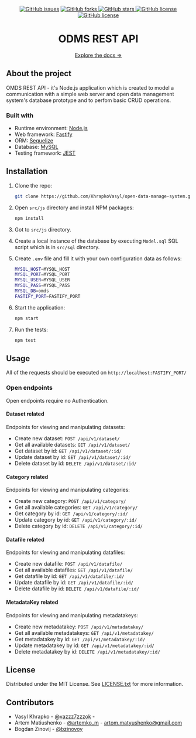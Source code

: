 <p align="center">
    <a href="https://github.com/KhrapkoVasyl/open-data-manage-system/issues">
        <img alt="GitHub issues" src="https://img.shields.io/github/issues/KhrapkoVasyl/open-data-manage-system?style=for-the-badge"></a>
    <a href="https://github.com/KhrapkoVasyl/open-data-manage-system/network">
        <img alt="GitHub forks" src="https://img.shields.io/github/forks/KhrapkoVasyl/open-data-manage-system?style=for-the-badge">
    </a>
    <a href="https://github.com/KhrapkoVasyl/open-data-manage-system/stargazers">
        <img alt="GitHub stars" src="https://img.shields.io/github/stars/KhrapkoVasyl/open-data-manage-system?style=for-the-badge">
    </a>
    <a href="https://github.com/KhrapkoVasyl/open-data-manage-system/blob/master/LICENSE">
        <img alt="GitHub license" src="https://img.shields.io/github/license/KhrapkoVasyl/open-data-manage-system?style=for-the-badge">
    </a>
    <a href="https://github.com/KhrapkoVasyl/open-data-manage-system">
        <img alt="GitHub license" src="https://img.shields.io/github/contributors/KhrapkoVasyl/open-data-manage-system.svg?style=for-the-badge">
    </a>

</p>

<div align="center">
  <h1 align="center">ODMS REST API</h1>
  <p align="center">
    <a href="https://github.com/KhrapkoVasyl/open-data-manage-system/blob/master/README.md">Explore the docs &Rightarrow;</a>
  </p>
</div>

## About the project

OMDS REST API - it's Node.js application which is created to model a communication with a simple web server and open data management system's database prototype and to perfom basic CRUD operations.

### Built with

- Runtime environment: [Node.js](https://nodejs.org/)
- Web framework: [Fastify](https://www.fastify.io/)
- ORM: [Sequelize](https://sequelize.org/)
- Database: [MySQL](https://www.mysql.com/)
- Testing framework: [JEST](https://jestjs.io/)

## Installation

1. Clone the repo:
   ```sh
   git clone https://github.com/KhrapkoVasyl/open-data-manage-system.git
   ```
2. Open `src/js` directory and install NPM packages:
   ```sh
   npm install
   ```
3. Got to `src/js` directory.

4. Create a local instance of the database by executing `Model.sql` SQL script which is in `src/sql` directory.

5. Create `.env` file and fill it with your own configuration data as follows:

   ```sh
   MYSQL_HOST=MYSQL_HOST
   MYSQL_PORT=MYSQL_PORT
   MYSQL_USER=MYSQL_USER
   MYSQL_PASS=MYSQL_PASS
   MYSQL_DB=omds
   FASTIFY_PORT=FASTIFY_PORT

   ```

6. Start the application:

   ```sh
   npm start
   ```

7. Run the tests:
   ```sh
   npm test
   ```

## Usage

All of the requests should be executed on `http://localhost:FASTIFY_PORT/`

### Open endpoints

Open endpoints require no Authentication.

#### Dataset related

Endpoints for viewing and manipulating datasets:

- Create new dataset: `POST /api/v1/dataset/`
- Get all available datasets: `GET /api/v1/dataset/`
- Get dataset by id: `GET /api/v1/dataset/:id/`
- Update dataset by id: `GET /api/v1/dataset/:id/`
- Delete dataset by id: `DELETE /api/v1/dataset/:id/`

#### Category related

Endpoints for viewing and manipulating categories:

- Create new category: `POST /api/v1/category/`
- Get all available categories: `GET /api/v1/category/`
- Get category by id: `GET /api/v1/category/:id/`
- Update category by id: `GET /api/v1/category/:id/`
- Delete category by id: `DELETE /api/v1/category/:id/`

#### Datafile related

Endpoints for viewing and manipulating datafiles:

- Create new datafile: `POST /api/v1/datafile/`
- Get all available datafiles: `GET /api/v1/datafile/`
- Get datafile by id: `GET /api/v1/datafile/:id/`
- Update datafile by id: `GET /api/v1/datafile/:id/`
- Delete datafile by id: `DELETE /api/v1/datafile/:id/`

#### MetadataKey related

Endpoints for viewing and manipulating metadatakeys:

- Create new metadatakey: `POST /api/v1/metadatakey/`
- Get all available metadatakeys: `GET /api/v1/metadatakey/`
- Get metadatakey by id: `GET /api/v1/metadatakey/:id/`
- Update metadatakey by id: `GET /api/v1/metadatakey/:id/`
- Delete metadatakey by id: `DELETE /api/v1/metadatakey/:id/`

## License

Distributed under the MIT License. See [LICENSE.txt](https://github.com/KhrapkoVasyl/open-data-manage-system/blob/master/LICENSE) for more information.

## Contributors

- Vasyl Khrapko - [@vazzz7zzzok](https://t.me/vazzz7zzzok) -
- Artem Matiushenko - [@artemko_m](https://t.me/artemko_m) - artom.matyushenko@gmail.com
- Bogdan Zinovij - [@bzinovoy](https://t.me/bzinovoy)
